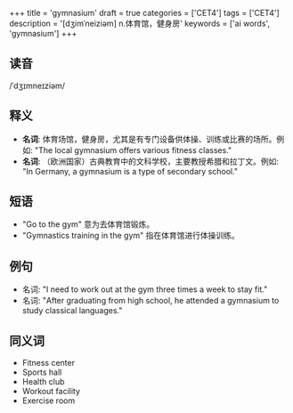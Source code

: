 +++
title = 'gymnasium'
draft = true
categories = ['CET4']
tags = ['CET4']
description = '[dʒimˈneiziəm] n.体育馆，健身房'
keywords = ['ai words', 'gymnasium']
+++

## 读音
/ˈdʒɪmneɪziəm/

## 释义
- **名词**: 体育场馆，健身房，尤其是有专门设备供体操、训练或比赛的场所。例如: "The local gymnasium offers various fitness classes."
- **名词**: （欧洲国家）古典教育中的文科学校，主要教授希腊和拉丁文。例如: "In Germany, a gymnasium is a type of secondary school."

## 短语
- "Go to the gym" 意为去体育馆锻炼。
- "Gymnastics training in the gym" 指在体育馆进行体操训练。

## 例句
- 名词: "I need to work out at the gym three times a week to stay fit."
- 名词: "After graduating from high school, he attended a gymnasium to study classical languages."

## 同义词
- Fitness center
- Sports hall
- Health club
- Workout facility
- Exercise room
